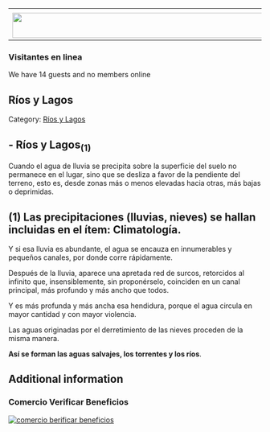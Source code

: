 <table><tbody><tr><td><center></center></td></tr><tr><td><center><a href="https://www.corrientes.gov.ar/" target="_blank"><img src="http://descubrircorrientes.com.ar/2012/index.php/1535-geografia/5-hidrologia/agua-en-estado-liquido/aguas-continentales/aguas-continentales-superficiales/banner-corrientes.jpg" width="580" height="50" alt=""></a></center></td></tr></tbody></table>

### Visitantes en linea

We have 14 guests and no members online

## Ríos y Lagos

Category: [Ríos y Lagos](http://descubrircorrientes.com.ar/2012/index.php/1535-geografia/5-hidrologia/agua-en-estado-liquido/aguas-continentales/aguas-continentales-superficiales/rios-y-lagos)

## **\- Ríos y Lagos<sub>(1)</sub>**

Cuando el agua de lluvia se precipita sobre la superficie del suelo no permanece en el lugar, sino que se desliza a favor de la pendiente del terreno, esto es, desde zonas más o menos elevadas hacia otras, más bajas o deprimidas.

## **(1)** Las precipitaciones (lluvias, nieves) se hallan incluidas en el ítem: Climatología.

Y si esa lluvia es abundante, el agua se encauza en innumerables y pequeños canales, por donde corre rápidamente.

Después de la lluvia, aparece una apretada red de surcos, retorcidos al infinito que, insensiblemente, sin proponérselo, coinciden en un canal principal, más profundo y más ancho que todos.

Y es más profunda y más ancha esa hendidura, porque el agua circula en mayor cantidad y con mayor violencia.

Las aguas originadas por el derretimiento de las nieves proceden de la misma manera.

**Así se forman las aguas salvajes, los torrentes y los ríos**.

## Additional information

### Comercio Verificar Beneficios

[![comercio berificar beneficios](http://descubrircorrientes.com.ar/2012/index.php/1535-geografia/5-hidrologia/agua-en-estado-liquido/aguas-continentales/aguas-continentales-superficiales/images/botones_beneficios/comercio_berificar_beneficios.png)](http://descubrircomercio.zapto.org/)